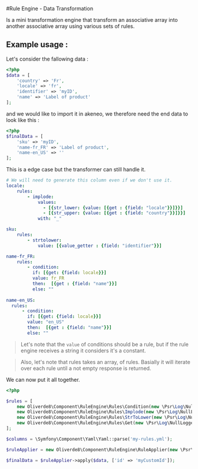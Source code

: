 #Rule Engine - Data Transformation
 
Is a mini transformation engine that transform an associative array into another associative array 
using various sets of rules.
 
## Example usage :

Let's consider the fallowing data : 
```php
<?php
$data = [
    'country' => 'Fr',
    'locale' => 'fr',
    'identifier' => 'myID',
    'name' => 'Label of product'  
];
```

and we would like to import it in akeneo, we therefore need the end data to look like this :
```php
<?php
$finalData = [
    'sku' => 'myID',
    'name-fr_FR' => 'Label of product',
    'name-en_US' => ''
];
```

This is a edge case but the transformer can still handle it. 

```yaml
# We will need to generate this column even if we don't use it.
locale:
    rules:
        - implode:
            values:
              - [{str_lower: {value: [{get : {field: "locale"}}]}}]
              - [{str_upper: {value: [{get : {field: "country"}}]}}]
            with: "_"

sku: 
    rules:
        - strtolower: 
            value: [{value_getter : {field: "identifier"}}]  

name-fr_FR:
    rules:
        - condition:
          if: [{get: {field: locale}}]
          value: fr_FR
          then:  [{get : {field: "name"}}]
          else: ""
          
name-en_US:
  rules:
      - condition:
        if: [{get: {field: locale}}]
        value: "en_US"
        then:  [{get : {field: "name"}}]
        else: ""    
```

>Let's note that the `value` of conditions should be a rule, but if the rule engine receives a string it considers it's a 
constant. 

> Also, let's note that rules takes an array, of rules. Basially it will iterate over each rule until a not empty 
response is returned.

We can now put it all together. 

```php
<?php

$rules = [
    new Oliverde8\Component\RuleEngine\Rules\Condition(new \Psr\Log\NullLogger()),
    new Oliverde8\Component\RuleEngine\Rules\Implode(new \Psr\Log\NullLogger()),
    new Oliverde8\Component\RuleEngine\Rules\StrToLower(new \Psr\Log\NullLogger()),
    new Oliverde8\Component\RuleEngine\Rules\Get(new \Psr\Log\NullLogger()),
];

$columns = \Symfony\Component\Yaml\Yaml::parse('my-rules.yml');

$ruleApplier = new Oliverde8\Component\RuleEngine\RuleApplier(new \Psr\Log\NullLogger(), $rules, true);

$finalData = $ruleApplier->apply($data, ['id' => 'myCustomId']);
``` 